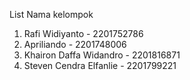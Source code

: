 List Nama kelompok 

1. Rafi Widiyanto - 2201752786
2. Apriliando - 2201748006
3. Khairon Daffa Widandro - 2201816871
4. Steven Cendra Elfanlie - 2201799221

